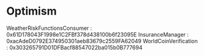 # Optimism 
WeatherRiskFunctionsConsumer : 0x61D178043F1998e1C2FBf378d438100b6f23095E
InsuranceManager : 0xacAdeD0792E374950301aeb83679c2559FA62049
WorldCoinVerification : 0x303265791D01DFBacf88547022ba015b0B777694
